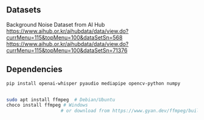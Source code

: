 ## Datasets
Background Noise Dataset from AI Hub
https://www.aihub.or.kr/aihubdata/data/view.do?currMenu=115&topMenu=100&dataSetSn=568
https://www.aihub.or.kr/aihubdata/data/view.do?currMenu=115&topMenu=100&dataSetSn=71376


## Dependencies
```sh
pip install openai-whisper pyaudio mediapipe opencv-python numpy


sudo apt install ffmpeg  # Debian/Ubuntu
choco install ffmpeg # Windows
                    # or download from https://www.gyan.dev/ffmpeg/builds/
    